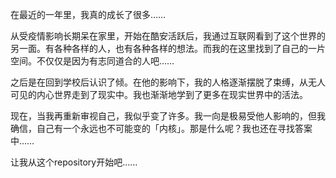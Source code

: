 在最近的一年里，我真的成长了很多……

从受疫情影响长期呆在家里，开始在酷安活跃后，我通过互联网看到了这个世界的另一面。有各种各样的人，也有各种各样的想法。而我的在这里找到了自己的一片空间。不仅仅是因为有志同道合的人吧……

之后是在回到学校后认识了倾。在他的影响下，我的人格逐渐摆脱了束缚，从无人可见的内心世界走到了现实中。我也渐渐地学到了更多在现实世界中的活法。

现在，当我再重新审视自己，我似乎变了许多。我一向是极易受他人影响的，但我确信，自己有一个永远也不可能变的「内核」。那是什么呢？我也还在寻找答案中……

让我从这个repository开始吧……
